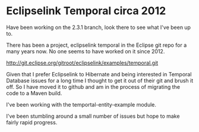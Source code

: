 Eclipselink Temporal circa 2012
===============================

Have been working on the 2.3.1 branch, look there to see what I've been up to.

There has been a project, eclipselink temporal in the Eclipse git repo for a many years now. No one seems to have worked on it since 2012.

http://git.eclipse.org/gitroot/eclipselink/examples/temporal.git

Given that I prefer Eclipselink to Hibernate and being interested in Temporal Database issues for a long time I thought to get it out of their git and brush it off. So I have moved it to github and am in the process of migrating the code to a Maven build.

I've been working with the temportal-entity-example module.

I've been stumbling around a small number of issues but hope to make fairly rapid progress.
